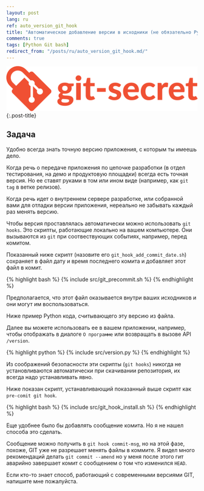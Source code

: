 ```yaml
---
layout: post
lang: ru
ref: auto_version_git_hook
title: "Автоматическое добавление версии в исходники (не обязательно Python) - GIT hook"
comments: true
tags: [Python Git bash]
redirect_from: "/posts/ru/auto_version_git_hook.md/"
---
```


![](/images/git-secret-big.png){:.post-title}

## Задача

Удобно всегда знать точную версию приложения, с которым ты имеешь дело.

Когда речь о передаче приложения по цепочке разработки (в отдел тестирования,
на демо и продуктовую площадки) всегда есть точная версия. Но ее ставят руками
в том или ином виде (например, как `git tag` в ветке релизов).

Когда речь идет о внутреннем сервере разработке, или собранной вами для отладки
версии приложения, нереально не забывать каждый раз менять версию.

Чтобы версия проставлялась автоматически можно использовать `git hooks`.
Это скрипты, работающие локально на вашем компьютере. Они вызываются
из `git` при соотвествующих событиях, например, перед комитом.

Показанный ниже скрипт (назовите его
`git_hook_add_commit_date.sh`) сохраняет в файл дату и 
время последнего комита и добавляет этот файл в комит.

{% highlight bash %}
{% include src/git_precommit.sh %}
{% endhighlight %}

Предполагается, что этот файл оказывается внутри ваших исходников и они могут им 
воспользоваться.

Ниже пример Python кода, считывающего эту версию из файла. 

Далее вы можете
использовать ее в вашем приложении, например, чтобы отображать в диалоге
`О программе` или возвращать в вызове API `/version`.

{% highlight python %}
{% include src/version.py %}
{% endhighlight %} 

Из соображений
безопасности эти скрипты (`git hooks`) никогда не установливаются 
автоматически при скачивании репозитория, их всегда надо устанавливать явно.

Ниже показан скрипт, устанавливающий показанный выше скрипт как
`pre-comit git hook`.

{% highlight bash %}
{% include src/git_hook_install.sh %}
{% endhighlight %}

Еще удобнее было бы добавлять сообщение комита. Но я не нашел способа это сделать.

Сообщение можно получить в `git hook commit-msg`, но на этой фазе, похоже, GIT уже не
разрешает менять файлы в коммите. Я видел много рекомендаций делать
`git commit --amend` но у меня после этого гит аварийно завершает комит
с сообщением о том что изменился `HEAD`.

Если кто-то знает способ, работающий с современными версиями GIT, напишите мне
пожалуйста.
